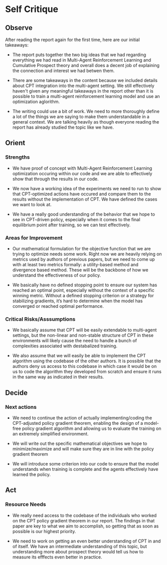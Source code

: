 # Self Critique

## Observe

After reading the report again for the first time, here are our initial takeaways:

- The report puts together the two big ideas that we had regarding everything we had read in Multi-Agent Reinforcement Learning and Cumulative Prospect theory and overall does a decent job of explaining the connection and interest we had betwen them.

- There are some takeaways in the content because we included details about CPT integration into the multi-agent setting. We still effectively haven't given any meaningful takeaways in the report other than it is possible to train a multi-agent reinforcement learning model and use an optimization aglorithm.


- The writing could use a bit of work. We need to more thoroughly define a lot of the things we are saying to make them understandable in a general context. We are talking heavily as though everyone reading the report has already studied the topic like we have.

## Orient

### Strengths

- We have proof of concept with Multi-Agent Reinforcement Learning optimization occuring within our code and we are able to effectively show that through the results in our code. 

- We now have a working idea of the experiments we need to run to show that CPT-optimized actions have occured and compare them to the results without the implementation of CPT. We have defined the cases we want to look at.

- We have a really good understanding of the behavior that we hope to see in CPT-driven policy, especially when it comes to the final equilibrium point after training, so we can test effectively.



### Areas for Improvement

- Our mathematical formulation for the objective function that we are trying to optimize needs some work. Right now we are heavily relying on metrics used by authors of previous papers, but we need to come up with at least two metrics formally: a utility-based method and divergence based method. These will be the backbone of how we understand the effectiveness of our policy.

- We basically have no defined stopping point to ensure our system has reached an optimal point, especially without the context of a specific winning metric. Without a defined stopping criterion or a strategy for stabilizing gradients, it’s hard to determine when the model has converged or reached optimal performance. 



### Critical Risks/Asssumptions

- We basically assume that CPT will be easily extendable to multi-agent settings, but the non-linear and non-stable structure of CPT in these environments will likely cause the need to handle a bunch of complexities associated  with destabalized training.

- We also assume that we will easily be able to implement the CPT algorithm using the codebase of the other authors. It is possible that the authors deny us access to this codebase in which case it would be on us to code the algorithm they developed from scratch and ensure it runs in the same way as indicated in their results.



## Decide

### Next actions

- We need to continue the action of actually implementing/coding the CPT-adjusted policy gradient theorem, enabling the design of a model-free policy gradient algorithm and allowing us to evaluate the training on an extremely simplified environment.

- We will write out the specific mathematical objectives we hope to minimize/maximize and will make sure they are in line with the policy gradient theorem

- We will introduce some criterion into our code to ensure that the model understands when training is complete and the agents effectively have learned the policy.

## Act


### Resource Needs

- We really need access to the codebase of the individuals who worked on the CPT policy gradient theorem in our report. The findings in that paper are key to what we aim to accomplish, so getting that as soon as possible is our highest priority.

- We need to work on getting an even better understanding of CPT in and of itself. We have an intermediate understanding of this topic, but understanding more about prospect theory would tell us how to measure its efffects even better in practice.